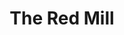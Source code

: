 ---
title: The Red Mill
year: 1972
opening_date: 1972-03-10
closing_date: 1972-03-25
layout: productions
featured_image: 
image_caption:
image_credit:
playbill:
category:
Theatre: Theatre Jacksonville
Venue: Little Theatre
cast:
  "'Con' Kidder": Jay Smith
  "'Kid' Kidder": Jess Barnett
  Jan Van Borkem: Coleman Hawk
  Capt. Hendrik Van Damm: Seth Wright
  Franz: Carlos Castanon
  Willem: Charles Grass
  Governor of Zeeland: Paul Galloway
  Joshua Pennyfeather: Walter Hyams
  Gretchen: Susan Sexton
  Juliana: Roberta Merrill
  Tina: June Cope
  Madame de la Fleur: Elise Hallowes
  Daughter: 
    - Carmen Chronister 
    - Debbie Geiger
    - Carol Stovall
  Dutch Boy: 
    - Fred Davis
    - Richard Dickson
    - Jon Kramerick
    - William Merwin
    - Philip Scott-Smith
    - Chuck Woodworth
    - Charles Woys
  Dutch Girl: 
    - Peggy Cone
    - Shirley Cooke
    - Harriet McPherson
    - Lenoir Nobles
    - Barbara Stillson
    - Vivienne Winemiller
    - Tudi Woodworth
  Moonbeam Dancer: 
    - Mary Catherine Haut
    - Billye Kay Kersey
    - Lisa Permenter
    - Harriet Webb
crew:
  Director: Robert Knowles
  Scene Design: Hal Henderson
  Musical Director: Rosalind McCall
  Moonbeam Ballet: Dulce Anaya
  Assistant to Director: Sara Jo Weir
  Stage Manager: Terry McIntire
  Lighting: 
    - Doug Thomas
    - Ken Moody
    - Marcia Patch
  Properties: 
    - Katie Raven
    - Roberta Quattlebaum
    - Anne Bagshaw
  Set Construction: 
    - Anne Bagshaw
    - Elliot Baker
    - Sandy Clark
    - Bert Covert
    - Bronnie Darsey
    - bob Lenten
    - Ken Moody
    - Marcia Patch
    - Roberta Quattlebaum
    - Aaron Rosenberg
    - Dale Stillson
    - Ruth Westlund
    - Paul Whitfield
  Costume Designer: Robert Knowles
  Costumes: 
    - Robert Knowles
    - Gert Berman
    - Mary Coyle
    - Mary Thomas
  Make-up: Marshall Grauer
  Cast Notes: Doug Thomas
  Publicity: Diane Somerville
  Box Office: 
    - Ann Dubow
    - Gert Berman
    - Esta Rosenson
    - Betty Hodge
external_links:
---